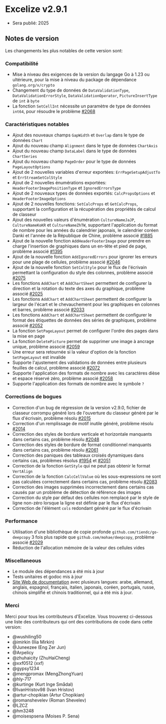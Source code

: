# Excelize v2.9.1

* Sera publié: 2025

## Notes de version

Les changements les plus notables de cette version sont:

### Compatibilité

* Mise à niveau des exigences de la version du langage Go à 1.23 ou ultérieure, pour la mise à niveau du package de dépendance `golang.org/x/crypto`
* Changement du type de données de `DataValidationType`, `DataValidationErrorStyle`, `DataValidationOperator`, `PictureInsertType` de `int` à `byte`
* La fonction `SetCellInt` nécessite un paramètre de type de données `int64`, pour résoudre le problème [#2068](https://github.com/xuri/excelize/issues/2068)

### Caractéristiques notables

* Ajout des nouveaux champs `GapWidth` et `Overlap` dans le type de données `Chart`
* Ajout du nouveau champ `Alignment` dans le type de données `ChartAxis`
* Ajout du nouveau champ `DataLabel` dans le type de données `ChartSeries`
* Ajout du nouveau champ `PageOrder` pour le type de données `PageLayoutOptions`
* Ajout de 2 nouvelles variables d'erreur exportées: `ErrPageSetupAdjustTo` et `ErrStreamSetColStyle`
* Ajout de 2 nouvelles énumérations exportées: `HeaderFooterImagePositionType` et `IgnoredErrorsType`
* Ajout de 2 nouveaux types de données exportés: `CalcPropsOptions` et `HeaderFooterImageOptions`
* Ajout de 2 nouvelles fonctions: `SetCalcProps` et `GetCalcProps`, supportant la configuration et la récupération des propriétés de calcul de classeur
* Ajout des nouvelles valeurs d'énumération `CultureNameJaJP`, `CultureNameKoKR` et `CultureNameZhTW`, supportant l'application du format de nombre pour les années du calendrier japonais, le calendrier coréen Danki et l'année de la République de Chine, problème associé [#1885](https://github.com/xuri/excelize/issues/1885)
* Ajout de la nouvelle fonction `AddHeaderFooterImage` pour prendre en charge l'insertion de graphiques dans un en-tête et pied de page, problème associé [#1395](https://github.com/xuri/excelize/issues/1395)
* Ajout de la nouvelle fonction `AddIgnoredErrors` pour ignorer les erreurs pour une plage de cellules, problème associé [#2046](https://github.com/xuri/excelize/issues/2046)
* Ajout de la nouvelle fonction `SetColStyle` pour le flux de l'écrivain permettant la configuration du style des colonnes, problème associé [#2075](https://github.com/xuri/excelize/issues/2075)
* Les fonctions `AddChart` et `AddChartSheet` permettent de configurer la direction et la rotation du texte des axes du graphique, problème associé [#2025](https://github.com/xuri/excelize/issues/2025)
* Les fonctions `AddChart` et `AddChartSheet` permettent de configurer la largeur de l'écart et le chevauchement pour les graphiques en colonnes et barres, problème associé [#2033](https://github.com/xuri/excelize/issues/2033)
* Les fonctions `AddChart` et `AddChartSheet` permettent de configurer le format des étiquettes de données des séries de graphiques, problème associé [#2052](https://github.com/xuri/excelize/issues/2052)
* La fonction `SetPageLayout` permet de configurer l'ordre des pages dans la mise en page
* La fonction `DeletePicture` permet de supprimer une image à ancrage unique, problème associé [#2059](https://github.com/xuri/excelize/issues/2059)
* Une erreur sera retournée si la valeur d'option de la fonction `SetPageLayout` est invalide
* Supporte l'ajustement des validations de données entre plusieurs feuilles de calcul, problème associé [#2072](https://github.com/xuri/excelize/issues/2072)
* Supporte l'application des formats de nombre avec les caractères dièse et espace réservé zéro, problème associé [#2058](https://github.com/xuri/excelize/issues/2058)
* Supporte l'application des formats de nombre avec le symbole `?`

### Corrections de bogues

* Correction d'un bug de régression de la version v2.9.0, fichier de classeur corrompu généré lors de l'ouverture du classeur généré par le flux d'écrivain, problème résolu [#2015](https://github.com/xuri/excelize/issues/2015)
* Correction d'un remplissage de motif inutile généré, problème résolu [#2014](https://github.com/xuri/excelize/issues/2014)
* Correction des styles de bordure verticale et horizontale manquants dans certains cas, problème résolu [#2048](https://github.com/xuri/excelize/issues/2048)
* Correction des styles de bordure de format conditionnel manquants dans certains cas, problème résolu [#2061](https://github.com/xuri/excelize/issues/2061)
* Correction des paniques des tableaux croisés dynamiques dans certains cas, problèmes résolus [#1954](https://github.com/xuri/excelize/issues/1954) et [#2051](https://github.com/xuri/excelize/issues/2051)
* Correction de la fonction `GetStyle` qui ne peut pas obtenir le format `VertAlign`
* Correction de la fonction `CalcCellValue` où les sous-expressions ne sont pas calculées correctement dans certains cas, problème résolu [#2083](https://github.com/xuri/excelize/issues/2083)
* Correction des images supprimées incorrectement dans certains cas causés par un problème de détection de référence des images
* Correction du style par défaut des cellules non remplacé par le style de ligne non-zéro lorsque la ligne est définie par le flux d'écrivain
* Correction de l'élément `cols` redondant généré par le flux d'écrivain

### Performance

* Utilisation d'une bibliothèque de copie profonde `github.com/tiendc/go-deepcopy` 3 fois plus rapide que `github.com/mohae/deepcopy`, problème associé [#2029](https://github.com/xuri/excelize/issues/2029)
* Réduction de l'allocation mémoire de la valeur des cellules vides

### Miscellaneous

* Le module des dépendances a été mis à jour
* Tests unitaires et godoc mis à jour
* [Site Web de documentation](https://xuri.me/excelize) avec plusieurs langues: arabe, allemand, anglais, espagnol, français, italien, japonais, coréen, portugais, russe, chinois simplifié et chinois traditionnel, qui a été mis à jour.

### Merci

Merci pour tous les contributeurs d'Excelize. Vous trouverez ci-dessous une liste des contributeurs qui ont des contributions de code dans cette version:

* @wushiling50
* @imirkin (Ilia Mirkin)
* @Juneezee (Eng Zer Jun)
* @Arpelicy
* @zhuhaicity (ZhuHaiCheng)
* @xxf0512 (xxf)
* @gypsy1234
* @mengpromax (MengZhongYuan)
* @hly-717
* @kurtinge (Kurt Inge Smådal)
* @IvanHristov98 (Ivan Hristov)
* @artur-chopikian (Artur Chopikian)
* @romanshevelev (Roman Shevelev)
* @LZCZ
* @hm3248
* @moisespsena (Moises P. Sena)
